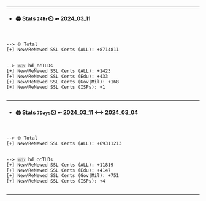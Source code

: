 

---
- #### 🖨️ **Stats** `24Hr`⏲️ ➼ 2024_03_11
```console


--> 🌐 Total
[+] New/ReNewed SSL Certs (ALL): +8714811


--> 🇧🇩 bd_ccTLDs
[+] New/ReNewed SSL Certs (ALL): +1423
[+] New/ReNewed SSL Certs (Edu): +433
[+] New/ReNewed SSL Certs (Gov|Mil): +168
[+] New/ReNewed SSL Certs (ISPs): +1


```

---
- #### 🖨️ **Stats** `7Days`⏲️ ➼ 2024_03_11 <--> 2024_03_04
```console


--> 🌐 Total
[+] New/ReNewed SSL Certs (ALL): +69311213


--> 🇧🇩 bd_ccTLDs
[+] New/ReNewed SSL Certs (ALL): +11819
[+] New/ReNewed SSL Certs (Edu): +4147
[+] New/ReNewed SSL Certs (Gov|Mil): +751
[+] New/ReNewed SSL Certs (ISPs): +4


```

---

